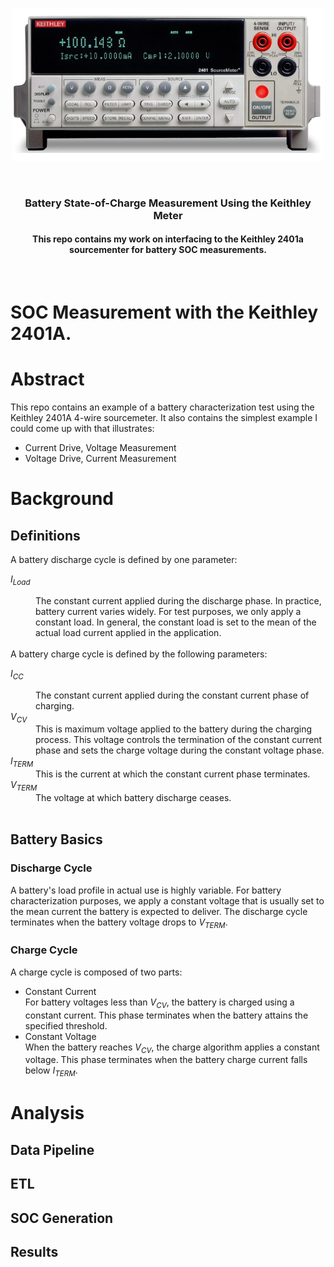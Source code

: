 <p align="center">
  <img src="Images/Keithley2401a.png" width="500"/>
</p>
<br>
<h3 align=center>Battery State-of-Charge Measurement Using the Keithley Meter </h2>
<h4 align=center>This repo contains my work on interfacing to the Keithley 2401a sourcementer for battery SOC measurements.</h3>
<br>

#  SOC Measurement with the Keithley 2401A.

# Abstract
This repo contains an example of a battery characterization test using the Keithley 2401A 4-wire sourcemeter. It also contains the simplest example I could come up with that illustrates:

* Current Drive, Voltage Measurement
* Voltage Drive, Current Measurement

# Background

## Definitions

A battery discharge cycle is defined by one parameter:

<dl>
<dt><i>I<sub>Load</sub></i></dl>
<dd>The constant current applied during the discharge phase. In practice, battery current varies widely. For test purposes, we only apply a constant load. In general, the constant load is set to the mean of the actual load current applied in the application.</dd>
</dl>
<br>
A battery charge cycle is defined by the following parameters:
<dl>
<dt><i>I<sub>CC</sub></i></dl>
<dd>The constant current applied during the constant current phase of charging.</dd>
<dt><i>V<sub>CV</sub></i></dl>
<dd>This is maximum voltage applied to the battery during the charging process. This voltage controls the termination of the constant current phase and sets the charge voltage during the constant voltage phase.</dd>
<dt><i>I<sub>TERM</sub></i></dt>
<dd>This is the current at which the constant current phase terminates.</dd>
<dt><i>V<sub>TERM</sub></i></dt>
<dd>The voltage at which battery discharge ceases.</dd>
</dl>
<br>

## Battery Basics

### Discharge Cycle

A battery's load profile in actual use is highly variable. For battery characterization purposes, we apply a constant voltage that is usually set to the mean current the battery is expected to deliver. The discharge cycle terminates when the battery voltage drops to <i>V<sub>TERM</sub></i>.

### Charge Cycle

A charge cycle is composed of two parts:

* Constant Current<br>For battery voltages less than <i>V<sub>CV</sub></i>, the battery is charged using a constant current. This phase terminates when the battery attains the specified threshold.
* Constant Voltage<br>When the battery reaches <i>V<sub>CV</sub></i>, the charge algorithm applies a constant voltage. This phase terminates when the battery charge current falls below <i>I<sub>TERM</sub></i>.

# Analysis

## Data Pipeline

## ETL

## SOC Generation

## Results
